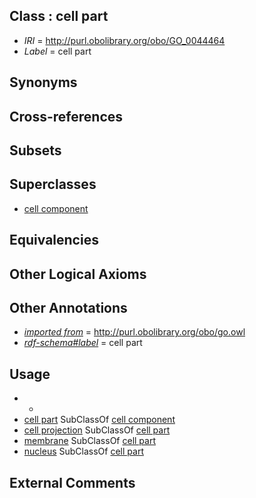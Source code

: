 
## Class : cell part

 * *IRI* = http://purl.obolibrary.org/obo/GO_0044464
 * *Label* = cell part

## Synonyms


## Cross-references


## Subsets


## Superclasses

 * [cell component](../../CARO/14/CARO_0000014.md)

## Equivalencies


## Other Logical Axioms


## Other Annotations

 * *[imported from](../../IAO/12/IAO_0000412.md)* = http://purl.obolibrary.org/obo/go.owl
 * *[rdf-schema#label](../../el/rdf-schema#label.md)* = cell part

## Usage

 * -
 * [cell part](../../GO/64/GO_0044464.md) SubClassOf [cell component](../../CARO/14/CARO_0000014.md)
 * [cell projection](../../GO/95/GO_0042995.md) SubClassOf [cell part](../../GO/64/GO_0044464.md)
 * [membrane](../../GO/20/GO_0016020.md) SubClassOf [cell part](../../GO/64/GO_0044464.md)
 * [nucleus](../../GO/34/GO_0005634.md) SubClassOf [cell part](../../GO/64/GO_0044464.md)

## External Comments

